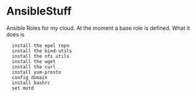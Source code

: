 # AnsibleStuff

Ansible Roles for my cloud.
At the moment a base role is defined.
What it does is 

      install the epel repo
      install the bind-utils
      install the nfs utils 
      install the wget
      install the curl
      install yum-presto
      config domain 
      install bashrc
      set motd
